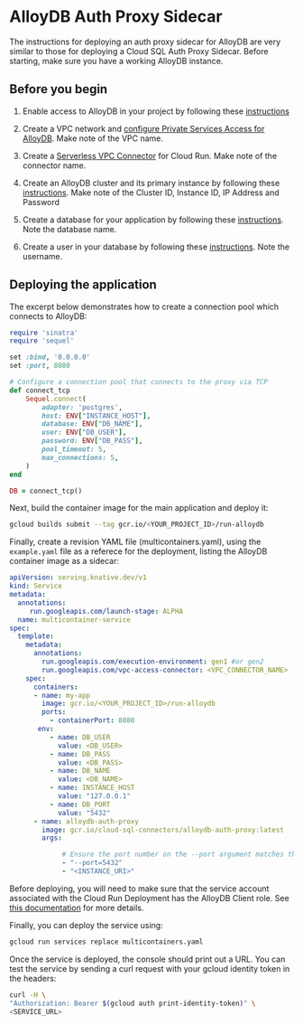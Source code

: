 # AlloyDB Auth Proxy Sidecar

The instructions for deploying an auth proxy sidecar for AlloyDB are very similar
to those for deploying a Cloud SQL Auth Proxy Sidecar. Before starting, make sure
you have a working AlloyDB instance.

## Before you begin

1. Enable access to AlloyDB in your project by following these [instructions](https://cloud.google.com/alloydb/docs/project-enable-access)

1. Create a VPC network and [configure Private Services Access for AlloyDB](https://cloud.google.com/alloydb/docs/configure-connectivity).
Make note of the VPC name.

1. Create a [Serverless VPC Connector](https://cloud.google.com/run/docs/configuring/connecting-vpc#yaml)
for Cloud Run. Make note of the connector name.

1. Create an AlloyDB cluster and its primary instance by following these [instructions](https://cloud.google.com/alloydb/docs/cluster-create).
Make note of the Cluster ID, Instance ID, IP Address and Password

1. Create a database for your application by following these 
[instructions](https://cloud.google.com/alloydb/docs/database-create).
Note the database name.

1. Create a user in your database by following these
[instructions](https://cloud.google.com/alloydb/docs/database-users/about).
Note the username.

## Deploying the application

The excerpt below demonstrates how to create a connection pool which connects to
AlloyDB:

```ruby
require 'sinatra'
require 'sequel'

set :bind, '0.0.0.0'
set :port, 8080

# Configure a connection pool that connects to the proxy via TCP
def connect_tcp
    Sequel.connect(
        adapter: 'postgres',
        host: ENV["INSTANCE_HOST"],
        database: ENV["DB_NAME"],
        user: ENV["DB_USER"],
        password: ENV["DB_PASS"],
        pool_timeout: 5,
        max_connections: 5,
    )
end

DB = connect_tcp()
```

 Next, build the container image for the main application and deploy it:

```bash
gcloud builds submit --tag gcr.io/<YOUR_PROJECT_ID>/run-alloydb
```

Finally, create a revision YAML file (multicontainers.yaml), using the `example.yaml`
file as a referece for the deployment, listing the AlloyDB container image as a sidecar:

```yaml
apiVersion: serving.knative.dev/v1
kind: Service
metadata:
  annotations: 
     run.googleapis.com/launch-stage: ALPHA
  name: multicontainer-service
spec:
  template:
    metadata:
      annotations:
        run.googleapis.com/execution-environment: gen1 #or gen2
        run.googleapis.com/vpc-access-connector: <VPC_CONNECTOR_NAME>
    spec:
      containers:
      - name: my-app
        image: gcr.io/<YOUR_PROJECT_ID>/run-alloydb
        ports:
          - containerPort: 8080
       env:
          - name: DB_USER
            value: <DB_USER>
          - name: DB_PASS
            value: <DB_PASS>
          - name: DB_NAME
            value: <DB_NAME>
          - name: INSTANCE_HOST
            value: "127.0.0.1"
          - name: DB_PORT
            value: "5432"
      - name: alloydb-auth-proxy
        image: gcr.io/cloud-sql-connectors/alloydb-auth-proxy:latest
        args:

             # Ensure the port number on the --port argument matches the value of the DB_PORT env var on the my-app container.
             - "--port=5432"
             - "<INSTANCE_URI>"
```

Before deploying, you will need to make sure that the service account associated
with the Cloud Run Deployment has the AlloyDB Client role. See [this documentation](https://cloud.google.com/alloydb/docs/reference/iam-roles-permissions)
for more details.

Finally, you can deploy the service using:

```bash
gcloud run services replace multicontainers.yaml
```

Once the service is deployed, the console should print out a URL. You can test
the service by sending a curl request with your gcloud identity token in the headers:

```bash
curl -H \
"Authorization: Bearer $(gcloud auth print-identity-token)" \
<SERVICE_URL>
```
